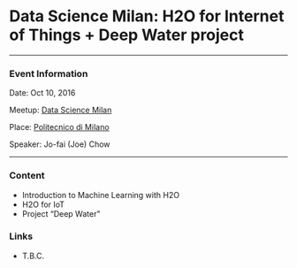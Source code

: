 # Data Science Milan: H2O for Internet of Things + Deep Water project

---

### Event Information

Date: Oct 10, 2016

Meetup: [Data Science Milan](https://www.meetup.com/Data-Science-Milan/events/234533494/)

Place: [Politecnico di Milano](https://maps.google.com/maps?f=q&hl=en&q=Via+Ponzio+34%2F5%2C+Milano%2C+MI%2C+it)


Speaker: Jo-fai (Joe) Chow

---

### Content

- Introduction to Machine Learning with H2O
- H2O for IoT
- Project “Deep Water"

### Links

- T.B.C.



